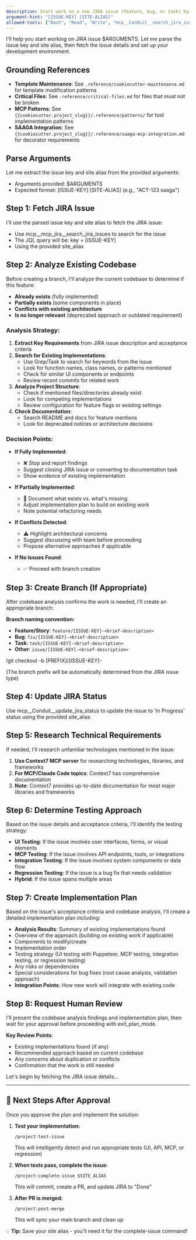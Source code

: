 ```yaml
---
description: Start work on a new JIRA issue (feature, bug, or task) by fetching the issue, creating a branch, and updating status
argument-hint: "[ISSUE-KEY] [SITE-ALIAS]"
allowed-tools: ["Bash", "Read", "Write", "mcp__Conduit__search_jira_issues", "mcp__Conduit__update_jira_status"]
---
```


I'll help you start working on JIRA issue $ARGUMENTS. Let me parse the issue key and site alias, then fetch the issue details and set up your development environment.

## Grounding References
- **Template Maintenance**: See `.reference/cookiecutter-maintenance.md` for template modification patterns
- **Critical Files**: See `.reference/critical-files.md` for files that must not be broken
- **MCP Patterns**: See `{{cookiecutter.project_slug}}/.reference/patterns/` for tool implementation patterns
- **SAAGA Integration**: See `{{cookiecutter.project_slug}}/.reference/saaga-mcp-integration.md` for decorator requirements

## Parse Arguments
Let me extract the issue key and site alias from the provided arguments:
- Arguments provided: $ARGUMENTS
- Expected format: [ISSUE-KEY] [SITE-ALIAS] (e.g., "ACT-123 saaga")

## Step 1: Fetch JIRA Issue
I'll use the parsed issue key and site alias to fetch the JIRA issue:
- Use mcp__mcp_jira__search_jira_issues to search for the issue
- The JQL query will be: key = [ISSUE-KEY]
- Using the provided site_alias

## Step 2: Analyze Existing Codebase
Before creating a branch, I'll analyze the current codebase to determine if this feature:
- **Already exists** (fully implemented)
- **Partially exists** (some components in place)
- **Conflicts with existing architecture**
- **Is no longer relevant** (deprecated approach or outdated requirement)

### Analysis Strategy:
1. **Extract Key Requirements** from JIRA issue description and acceptance criteria
2. **Search for Existing Implementations**:
   - Use Grep/Task to search for keywords from the issue
   - Look for function names, class names, or patterns mentioned
   - Check for similar UI components or endpoints
   - Review recent commits for related work
3. **Analyze Project Structure**:
   - Check if mentioned files/directories already exist
   - Look for competing implementations
   - Review configuration for feature flags or existing settings
4. **Check Documentation**:
   - Search README and docs for feature mentions
   - Look for deprecated notices or architecture decisions

### Decision Points:
- **If Fully Implemented**: 
  - ❌ Stop and report findings
  - Suggest closing JIRA issue or converting to documentation task
  - Show evidence of existing implementation
  
- **If Partially Implemented**:
  - 🔄 Document what exists vs. what's missing
  - Adjust implementation plan to build on existing work
  - Note potential refactoring needs
  
- **If Conflicts Detected**:
  - ⚠️ Highlight architectural concerns
  - Suggest discussing with team before proceeding
  - Propose alternative approaches if applicable
  
- **If No Issues Found**:
  - ✅ Proceed with branch creation

## Step 3: Create Branch (If Appropriate)
After codebase analysis confirms the work is needed, I'll create an appropriate branch:

**Branch naming convention:**
- **Feature/Story**: `feature/[ISSUE-KEY]-<brief-description>`
- **Bug**: `fix/[ISSUE-KEY]-<brief-description>`  
- **Task**: `task/[ISSUE-KEY]-<brief-description>`
- **Other**: `issue/[ISSUE-KEY]-<brief-description>`

!git checkout -b [PREFIX]/[ISSUE-KEY]-<brief-description>

(The branch prefix will be automatically determined from the JIRA issue type)

## Step 4: Update JIRA Status
Use mcp__Conduit__update_jira_status to update the issue to 'In Progress' status using the provided site_alias

## Step 5: Research Technical Requirements
If needed, I'll research unfamiliar technologies mentioned in the issue:

1. **Use Context7 MCP server** for researching technologies, libraries, and frameworks
2. **For MCP/Claude Code topics**: Context7 has comprehensive documentation
3. **Note**: Context7 provides up-to-date documentation for most major libraries and frameworks

## Step 6: Determine Testing Approach
Based on the issue details and acceptance criteria, I'll identify the testing strategy:
- **UI Testing**: If the issue involves user interfaces, forms, or visual elements
- **MCP Testing**: If the issue involves API endpoints, tools, or integrations
- **Integration Testing**: If the issue involves system components or data flow
- **Regression Testing**: If the issue is a bug fix that needs validation
- **Hybrid**: If the issue spans multiple areas

## Step 7: Create Implementation Plan
Based on the issue's acceptance criteria and codebase analysis, I'll create a detailed implementation plan including:
- **Analysis Results**: Summary of existing implementations found
- Overview of the approach (building on existing work if applicable)
- Components to modify/create
- Implementation order
- Testing strategy (UI testing with Puppeteer, MCP testing, integration testing, or regression testing)
- Any risks or dependencies
- Special considerations for bug fixes (root cause analysis, validation approach)
- **Integration Points**: How new work will integrate with existing code

## Step 8: Request Human Review
I'll present the codebase analysis findings and implementation plan, then wait for your approval before proceeding with exit_plan_mode.

**Key Review Points**:
- Existing implementations found (if any)
- Recommended approach based on current codebase
- Any concerns about duplication or conflicts
- Confirmation that the work is still needed

Let's begin by fetching the JIRA issue details...

---

## 🚀 Next Steps After Approval

Once you approve the plan and implement the solution:

1. **Test your implementation:**
   ```
   /project:test-issue
   ```
   This will intelligently detect and run appropriate tests (UI, API, MCP, or regression)

2. **When tests pass, complete the issue:**
   ```
   /project:complete-issue $SITE_ALIAS
   ```
   This will commit, create a PR, and update JIRA to "Done"

3. **After PR is merged:**
   ```
   /project:post-merge
   ```
   This will sync your main branch and clean up

💡 **Tip:** Save your site alias - you'll need it for the complete-issue command!